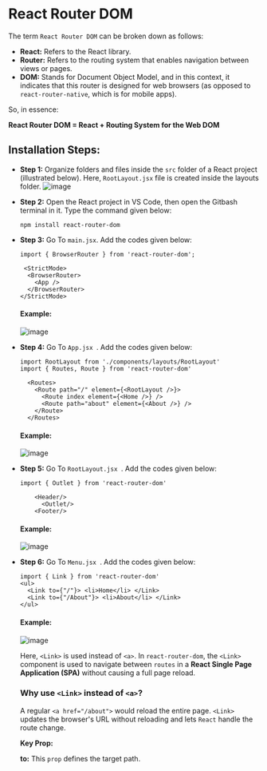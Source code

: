 # React Router DOM
The term `React Router DOM` can be broken down as follows:

- **React:** Refers to the React library.
- **Router:** Refers to the routing system that enables navigation between views or pages.
- **DOM:** Stands for Document Object Model, and in this context, it indicates that this router is designed for web browsers (as opposed to `react-router-native`, which is for mobile apps).

So, in essence: 

**React Router DOM = React + Routing System for the Web DOM**

## Installation Steps:
- **Step 1:** Organize folders and files inside the `src` folder of a React project (illustrated below). Here, `RootLayout.jsx` file is created inside the layouts folder.
  ![image](https://github.com/user-attachments/assets/09a8b2f6-c259-473c-85cf-ce04da4359e2)
  
- **Step 2:** Open the React project in VS Code, then open the Gitbash terminal in it. Type the command given below:
  
  ```
  npm install react-router-dom
  
  ```
- **Step 3:**  Go To `main.jsx`. Add the codes given below:
  
  ```
  import { BrowserRouter } from 'react-router-dom';
  ```
  ```
   <StrictMode>
    <BrowserRouter>
      <App />
    </BrowserRouter>
  </StrictMode>
  
  ```
  #### **Example:**
  ![image](https://github.com/user-attachments/assets/a090e581-1447-49d5-8859-19945aa231c6)
  
- **Step 4:**  Go To `App.jsx `. Add the codes given below:
  
  ```
  import RootLayout from './components/layouts/RootLayout'
  import { Routes, Route } from 'react-router-dom'
  ```
  ```
    <Routes>
      <Route path="/" element={<RootLayout />}>
        <Route index element={<Home />} />          
        <Route path="about" element={<About />} /> 
      </Route>
    </Routes>
  
  ```
  #### **Example:**
  ![image](https://github.com/user-attachments/assets/eccfc953-4790-4975-a937-1eb2506b591a)

- **Step 5:**  Go To `RootLayout.jsx `. Add the codes given below:
  
  ```
  import { Outlet } from 'react-router-dom'
     
      <Header/>
        <Outlet/>
      <Footer/>  
  ```
  #### **Example:**
  ![image](https://github.com/user-attachments/assets/cc590e20-cf04-487c-bb71-44dde3d2465e)

- **Step 6:**  Go To `Menu.jsx `. Add the codes given below:
  
  ```
  import { Link } from 'react-router-dom'
  <ul>
    <Link to={"/"}> <li>Home</li> </Link>
    <Link to={"/About"}> <li>About</li> </Link>
  </ul>
  ```
  #### **Example:**
  ![image](https://github.com/user-attachments/assets/1f7d176d-a13a-410e-9a8b-332202c8825a)

  Here, `<Link>` is used instead of `<a>`.
  In `react-router-dom`, the `<Link>` component is used to navigate between `routes` in a **React Single Page Application (SPA)** without causing a full page reload.
  ### Why use `<Link>` instead of `<a>`?
  A regular `<a href="/about">` would reload the entire page.
  `<Link>` updates the browser's URL without reloading and lets `React` handle the route change.
  
  **Key Prop:**
  
  **to:** This `prop` defines the target path.




  
